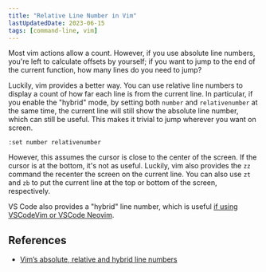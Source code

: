 ```yaml
---
title: "Relative Line Number in Vim"
lastUpdatedDate: 2023-06-15
tags: [command-line, vim]
---
```


Most vim actions allow a count. However, if you use absolute line numbers, you're left to calculate offsets by yourself;
if you want to jump to the end of the current function, how many lines do you need to jump?

Luckily, vim provides a better way. You can use relative line numbers to display a count of how far each line is from the current line.
In particular, if you enable the "hybrid" mode, by setting both `number` and `relativenumber` at the same time,
the current line will still show the absolute line number, which can still be useful.
This makes it trivial to jump wherever you want on screen.

```vimscript
:set number relativenumber
```

However, this assumes the cursor is close to the center of the screen.
If the cursor is at the bottom, it's not as useful.
Luckily, vim also provides the `zz` command the recenter the screen on the current line.
You can also use `zt` and `zb` to put the current line at the top or bottom of the screen, respectively.

VS Code also provides a "hybrid" line number, which is useful [if using VSCodeVim or VSCode Neovim](/technical/vscode-plugins#vscode-neovim).

## References

- [Vim’s absolute, relative and hybrid line numbers](https://jeffkreeftmeijer.com/vim-number/)